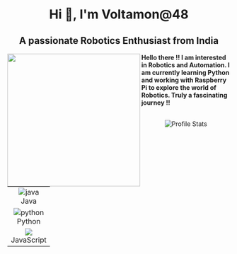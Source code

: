 <h1 align="center">Hi 👋, I'm Voltamon@48</h1>
<h2 align="center">A passionate Robotics Enthusiast from India</h2>

<img align="left" width="300" src="https://user-images.githubusercontent.com/55389276/140866485-8fb1c876-9a8f-4d6a-98dc-08c4981eaf70.gif">

<p align="left">
    <strong>Hello there !! I am interested in Robotics and Automation. I am currently learning Python and working with Raspberry Pi to explore the world of Robotics. Truly a fascinating journey !!</strong><br><br></p>

<p align="center">
  <img src="https://github-readme-stats.vercel.app/api?username=Voltamon&show_icons=true&hide_border=false&text_color=641e16&icon_color=145a32&bg_color=eaecee&title_color=ee0bf5" alt="Profile Stats"/><br>
</p>

<table align="center">
    <tr align="center">
         <td  align = "center"><img src="https://i.ibb.co/Z243jtW/java.png" alt="java" border="0"><br>Java</td>
</tr>
<tr align="center">
             <td  align = "center"><img src="https://i.ibb.co/sqwPMvX/python.png" alt="python" border="0"><br>Python</td>
</tr>
<tr align="center">
             <td  align = "center"><img src="https://img.icons8.com/color/24/000000/javascript.png"/><br>JavaScript</td>
         </tr>
      </table>
</details>


<!--- 👋 Hi, I’m @Voltamon
- 👀 I’m interested in Python Coding 
- 🌱 I’m currently learning Data Structures
- 💞️ I’m looking to collaborate on Robotics Projects
- 📫 How to reach me ???
- EMAIL : deswarnavo@gmail.com
- PHONE : 8777250831


Voltamon/Voltamon is a ✨ special ✨ repository because its `README.md` (this file) appears on your GitHub profile.
You can click the Preview link to take a look at your changes.
--->
